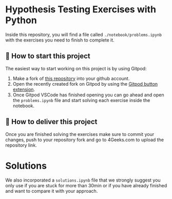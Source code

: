<!-- hide -->

# Hypothesis Testing Exercises with Python

<!-- endhide -->

Inside this repository, you will find a file called `./notebook/problems.ipynb` with the exercises you need to finish to complete it.

## 🌱 How to start this project

The easiest way to start working on this project is by using Gitpod:

1. Make a fork of [this repository](https://github.com/4GeeksAcademy/hypothesis-testing-exercises-project-with-python) into your github account.
2. Open the recently created fork on Gitpod by using the [Gitpod button extension](https://www.gitpod.io/docs/browser-extension/).
3. Once Gitpod VSCode has finished opening you can go ahead and open the `problems.ipynb` file and start solving each exercise inside the notebook.

## 🚛 How to deliver this project

Once you are finished solving the exercises make sure to commit your changes, push to your repository fork and go to 4Geeks.com to upload the repository link.

# Solutions

We also incorporated a `solutions.ipynb` file that we strongly suggest you only use if you are stuck for more than 30min or if you have already finished and want to compare it with your approach.
